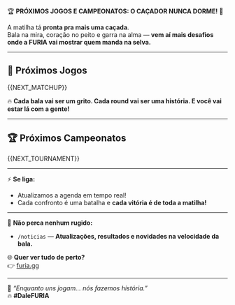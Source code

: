🏆 **PRÓXIMOS JOGOS E CAMPEONATOS: O CAÇADOR NUNCA DORME!** 🐾

A matilha tá **pronta pra mais uma caçada**.  
Bala na mira, coração no peito e garra na alma — **vem aí mais desafios onde a FURIA vai mostrar quem manda na selva.**

---

## 📅 **Próximos Jogos**

{{NEXT_MATCHUP}}

🔥 **Cada bala vai ser um grito. Cada round vai ser uma história. E você vai estar lá com a gente!**

---

## 🏆 **Próximos Campeonatos**

{{NEXT_TOURNAMENT}}

---

⚡ **Se liga:**

- Atualizamos a agenda em tempo real!
- Cada confronto é uma batalha e **cada vitória é de toda a matilha!**

---

🔔 **Não perca nenhum rugido:**

- `/noticias` — **Atualizações, resultados e novidades na velocidade da bala.**

🌐 **Quer ver tudo de perto?**  
👉 [furia.gg](https://www.furia.gg)

---

🐺 _“Enquanto uns jogam... nós fazemos história.”_  
🔥 **#DaleFURIA**
